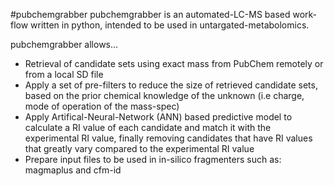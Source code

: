 #pubchemgrabber
pubchemgrabber is an automated-LC-MS based work-flow written in python, intended to be used in untargated-metabolomics. 

pubchemgrabber allows...
* Retrieval of candidate sets using exact mass from PubChem remotely or from a local SD file
* Apply a set of pre-filters to reduce the size of retrieved candidate sets, based on the prior chemical knowledge of the unknown (i.e charge, mode of operation of the mass-spec)
* Apply Artifical-Neural-Network (ANN) based predictive model to calculate a RI value of each candidate and match it with the experimental RI value, finally removing candidates that have RI values that greatly vary compared to the experimental RI value
* Prepare input files to be used in in-silico fragmenters such as: magmaplus and cfm-id
